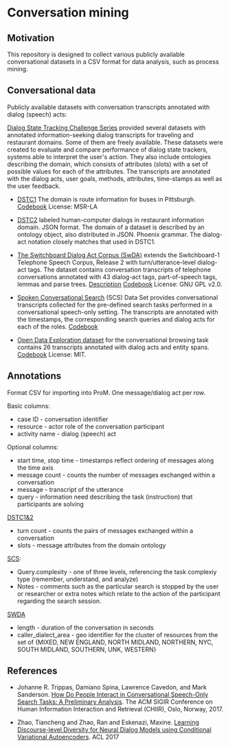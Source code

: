# Conversation mining

## Motivation

This repository is designed to collect various publicly available conversational datasets in a CSV format for data analysis, such as process mining.

## Conversational data

Publicly available datasets with conversation transcripts annotated with dialog (speech) acts:

[Dialog State Tracking Challenge Series](https://www.microsoft.com/en-us/research/event/dialog-state-tracking-challenge) provided several datasets with annotated information-seeking dialog transcripts for traveling and restaurant domains. Some of them are freely available. These datasets were created to evaluate and compare performance of dialog state trackers, systems able to interpret the user's action. They also include ontologies describing the domain, which consists of attributes (slots) with a set of possible values for each of the attributes. The transcripts are annotated with the dialog acts, user goals, methods, attributes, time-stamps as well as the user feedback.

* [DSTC1](https://www.microsoft.com/en-us/research/event/dialog-state-tracking-challenge/) The domain is route information for buses in Pittsburgh. [Codebook](https://www.microsoft.com/en-us/research/wp-content/uploads/2016/02/Dialog20state20tracking20challenge20handbook20V21.pdf) License: MSR-LA

* [DSTC2](http://camdial.org/~mh521/dstc/) labeled human-computer dialogs in restaurant information domain. JSON format. The domain of a dataset is described by an ontology object, also distributed in JSON. Phoenix grammar. The dialog-act notation closely matches that used in DSTC1.

<!-- * [DSTC3](http://camdial.org/~mh521/dstc/) small amount of labelled data in the tourist information domain. Tourist information subsumes restaurant information, including bars, cafes etc. 10 labelled dialogs -->

* [The Switchboard Dialog Act Corpus (SwDA)](https://github.com/cgpotts/swda) extends the Switchboard-1 Telephone Speech Corpus, Release 2 with turn/utterance-level dialog-act tags. The dataset contains conversation transcripts of telephone conversations annotated with 43 dialog-act tags, part-of-speech tags, lemmas and parse trees. [Description](http://compprag.christopherpotts.net/swda.html) [Codebook](https://web.stanford.edu/~jurafsky/ws97/manual.august1.html) License: GNU GPL v2.0.

<!-- * [Switchboard CMU](https://github.com/snakeztc/NeuralDialog-CVAE/blob/master/data/json_data/valid.jsonl) conversational dataset based on Switchboard (SW) 1 Release 2 Corpus (Godfrey and Holliman, 1997), which contains 2400 phone conversations annotated with 42 types of dialog acts, 70 available topics. License: Apache-2.0. -->

* [Spoken Conversational Search](https://github.com/JTrippas/Spoken-Conversational-Search) (SCS) Data Set provides conversational transcripts collected for the pre-defined search tasks performed in a conversational speech-only setting. The transcripts are annotated with the timestamps, the corresponding search queries and dialog acts for each of the roles. [Codebook](https://github.com/JTrippas/Spoken-Conversational-Search/blob/master/CodeBook_CHIIR.pdf)

* [Open Data Exploration dataset](https://github.com/vendi12/ODExploration_data) for the conversational browsing task contains 26 transcripts annotated with dialog acts and entity spans. [Codebook](https://github.com/vendi12/ODExploration_data#annotations) License: MIT.

## Annotations

Format CSV for importing into ProM. One message/dialog act per row.

Basic columns:

* case ID - conversation identifier
* resource - actor role of the conversation participant
* activity name - dialog (speech) act

Optional columns:

* start time, stop time - timestamps reflect ordering of messages along the time axis
* message count - counts the number of messages exchanged within a conversation
* message - transcript of the utterance
* query - information need describing the task (instruction) that participants are solving

[DSTC1&2](http://camdial.org/~mh521/dstc/downloads/handbook.pdf)

* turn count - counts the pairs of messages exchanged within a conversation
* slots - message attributes from the domain ontology

[SCS](https://github.com/JTrippas/Spoken-Conversational-Search):

* Query.complexity - one of three levels, referencing the task complexiy type (remember, understand, and analyze)
* Notes - comments such as the particular search is stopped by the user or researcher or extra notes which relate to the action of the participant regarding the search session.

[SWDA](http://compprag.christopherpotts.net/swda.html)

* length - duration of the conversation in seconds
* caller_dialect_area - geo identifier for the cluster of resources from the set of {MIXED, NEW ENGLAND, NORTH MIDLAND, NORTHERN, NYC, SOUTH MIDLAND, SOUTHERN, UNK, WESTERN}

## References

* Johanne R. Trippas, Damiano Spina, Lawrence Cavedon, and Mark Sanderson. [How Do People Interact in Conversational Speech-Only Search Tasks: A Preliminary Analysis](http://www.johannetrippas.com/papers/Trippas%20et%20al-CHIIR2017.pdf). The ACM SIGIR Conference on Human Information Interaction and Retrieval (CHIIR), Oslo, Norway, 2017.


* Zhao, Tiancheng and Zhao, Ran and Eskenazi, Maxine. [Learning Discourse-level Diversity for Neural Dialog Models using Conditional Variational Autoencoders](https://arxiv.org/pdf/1703.10960.pdf). ACL 2017 
